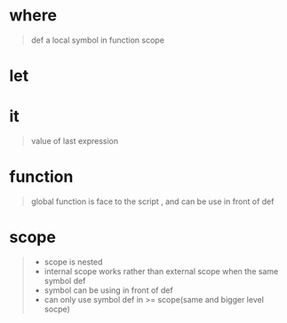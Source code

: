 # where
> def a local symbol in function scope

# let

# it
> value of last expression

# function
> global function is face to the script , and can be use in front of def </br>

# scope
> - scope is nested </br>
> - internal scope works rather than external scope when the same symbol def </br>
> - symbol can be using in front of def
> - can only use symbol def in >= scope(same and bigger level socpe)
